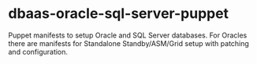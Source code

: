 # dbaas-oracle-sql-server-puppet
Puppet manifests to setup Oracle and SQL Server databases. For Oracles there are manifests for Standalone Standby/ASM/Grid setup with patching and configuration.
